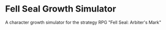 # Fell Seal Growth Simulator
 A character growth simulator for the strategy RPG "Fell Seal: Arbiter's Mark"
